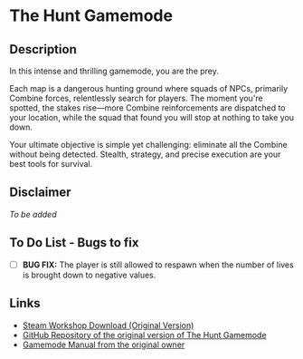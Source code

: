 # The Hunt Gamemode

## Description

In this intense and thrilling gamemode, you are the prey.

Each map is a dangerous hunting ground where squads of NPCs, primarily Combine forces, relentlessly search for players. The moment you're spotted, the stakes rise—more Combine reinforcements are dispatched to your location, while the squad that found you will stop at nothing to take you down.

Your ultimate objective is simple yet challenging: eliminate all the Combine without being detected. Stealth, strategy, and precise execution are your best tools for survival.

## Disclaimer

_To be added_

## To Do List - Bugs to fix

- [ ] **BUG FIX:** The player is still allowed to respawn when the number of lives is brought down to negative values.

## Links

- [Steam Workshop Download (Original Version)](https://steamcommunity.com/sharedfiles/filedetails/?id=292275126)
- [GitHub Repository of the original version of The Hunt Gamemode](https://github.com/Eddlm/TheHunt)
- [Gamemode Manual from the original owner](www.googledrive.com/host/0B02m1TcaLJ-vX2pvaGhJVkVZSU0)
